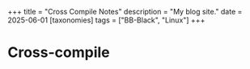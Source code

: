 +++
title = "Cross Compile Notes"
description = "My blog site."
date = 2025-06-01
[taxonomies]
tags = ["BB-Black", "Linux"]
+++

# Cross-compile
